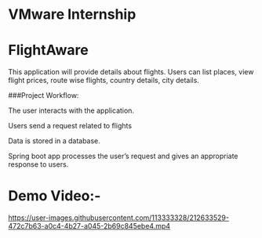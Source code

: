 # VMware Internship


# FlightAware
This application will provide details about flights. Users can list places, view flight prices, route wise flights, country details, city details. 

###Project Workflow:

The user interacts with the application.

Users send a request related to flights

Data is stored in a database.

Spring boot app processes the user’s request and gives an appropriate response to users.





# Demo Video:-


https://user-images.githubusercontent.com/113333328/212633529-472c7b63-a0c4-4b27-a045-2b69c845ebe4.mp4


